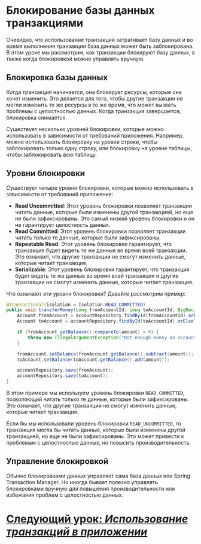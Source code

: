 # Блокирование базы данных транзакциями

Очевидно, что использование транзакций затрагивает базу данных и во время выполнения транзакции база данных может быть
заблокирована. В этом уроке мы рассмотрим, как транзакции блокируют базу данных, а также когда блокировкой можно
управлять вручную.

## Блокировка базы данных

Когда транзакция начинается, она блокирует ресурсы, которые она хочет изменить. Это делается для того, чтобы другие
транзакции не могли изменить те же ресурсы в то же время, что может вызвать проблемы с целостностью данных. Когда
транзакция завершается, блокировка снимается.

Существует несколько уровней блокировки, которые можно использовать в зависимости от требований приложения. Например,
можно использовать блокировку на уровне строки, чтобы заблокировать только одну строку, или блокировку на уровне
таблицы,
чтобы заблокировать всю таблицу.

## Уровни блокировки

Существует четыре уровня блокировки, которые можно использовать в зависимости от требований приложения:

- **Read Uncommitted**: Этот уровень блокировки позволяет транзакции читать данные, которые были изменены другой
  транзакцией, но еще не были зафиксированы. Это самый низкий уровень блокировки и он не гарантирует целостность данных.
- **Read Committed**: Этот уровень блокировки позволяет транзакции читать только те данные, которые были зафиксированы.
- **Repeatable Read**: Этот уровень блокировки гарантирует, что транзакция будет видеть те же данные во время всей
  транзакции. Это означает, что другие транзакции не смогут изменить данные, которые читает транзакция.
- **Serializable**: Этот уровень блокировки гарантирует, что транзакция будет видеть те же данные во время всей
  транзакции и другие транзакции не смогут изменить данные, которые читает транзакция.

Что означают эти уровни блокировки? Давайте рассмотрим пример:

```java
@Transactional(isolation = Isolation.READ_COMMITTED)
public void transferMoney(Long fromAccountId, Long toAccountId, BigDecimal amount) {
    Account fromAccount = accountRepository.findById(fromAccountId).orElseThrow();
    Account toAccount = accountRepository.findById(toAccountId).orElseThrow();

    if (fromAccount.getBalance().compareTo(amount) < 0) {
        throw new IllegalArgumentException("Not enough money on account");
    }

    fromAccount.setBalance(fromAccount.getBalance().subtract(amount));
    toAccount.setBalance(toAccount.getBalance().add(amount));

    accountRepository.save(fromAccount);
    accountRepository.save(toAccount);
}
```

В этом примере мы используем уровень блокировки `READ_COMMITTED`, позволяющий читать только те данные,
которые были зафиксированы. Это означает, что другие транзакции не смогут изменить данные, которые читает транзакция.

Если бы мы использовали уровень блокировки `READ_UNCOMMITTED`, то транзакция могла бы читать данные, которые были
изменены другой транзакцией, но еще не были зафиксированы. Это может привести к проблемам с целостностью данных, но 
повысить производительность.

## Управление блокировкой

Обычно блокировками данных управляет сама база данных или Spring Transaction Manager. Но иногда бывает полезно
управлять блокировками вручную для повышения производительности или избежания проблем с целостностью данных.

# [**Следующий урок**: *Использование транзакций в приложении*](usage.md)

